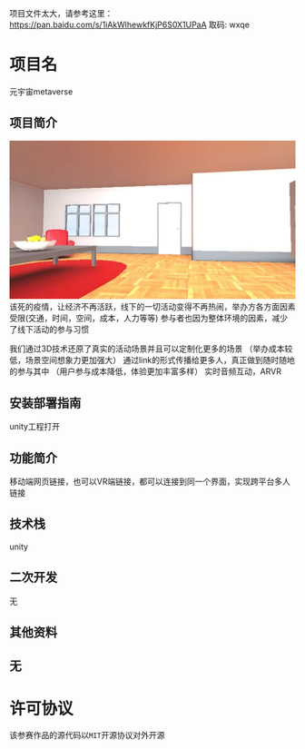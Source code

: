 <!-- 内容建议:以下为建议你可以补充的内容要点和方向 -->

项目文件太大，请参考这里：https://pan.baidu.com/s/1iAkWlhewkfKjP6S0X1UPaA  取码: wxqe 

# 项目名 
元宇宙metaverse

## 项目简介
![](./imgs/1.jpg)
该死的疫情，让经济不再活跃，线下的一切活动变得不再热闹，举办方各方面因素受限(交通，时间，空间，成本，人力等等)
参与者也因为整体环境的因素，减少了线下活动的参与习惯

我们通过3D技术还原了真实的活动场景并且可以定制化更多的场景
（举办成本较低，场景空间想象力更加强大）
通过link的形式传播给更多人，真正做到随时随地的参与其中
（用户参与成本降低，体验更加丰富多样）
实时音频互动，ARVR


## 安装部署指南
unity工程打开

## 功能简介
移动端网页链接，也可以VR端链接，都可以连接到同一个界面，实现跨平台多人链接

## 技术栈
unity


## 二次开发
无


## 其他资料
无
---
# 许可协议

该参赛作品的源代码以`MIT`开源协议对外开源


